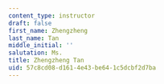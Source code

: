 ```yaml
---
content_type: instructor
draft: false
first_name: Zhengzheng
last_name: Tan
middle_initial: ''
salutation: Ms.
title: Zhengzheng Tan
uid: 57c8cd08-d161-4e43-be64-1c5dcbf2d7ba
---
```

